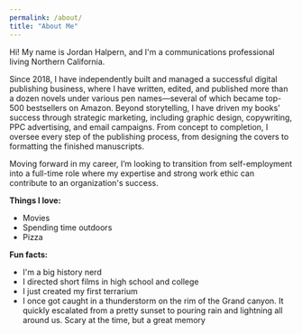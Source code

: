```yaml
---
permalink: /about/
title: "About Me"
---
```


Hi! My name is Jordan Halpern, and I'm a communications professional living Northern California.

Since 2018, I have independently built and managed a successful digital publishing business, where I have written, edited, and published more than a dozen novels under various pen names—several of which became top-500 bestsellers on Amazon. Beyond storytelling, I have driven my books' success through strategic marketing, including graphic design, copywriting, PPC advertising, and email campaigns. From concept to completion, I oversee every step of the publishing process, from designing the covers to formatting the finished manuscripts.

Moving forward in my career, I’m looking to transition from self-employment into a full-time role where my expertise and strong work ethic can contribute to an organization's success.


**Things I love:** 
* Movies 
* Spending time outdoors
* Pizza

**Fun facts:**
* I'm a big history nerd
* I directed short films in high school and college
* I just created my first terrarium
* I once got caught in a thunderstorm on the rim of the Grand canyon. It quickly escalated from a pretty sunset to pouring rain and lightning all around us. Scary at the time, but a great memory 